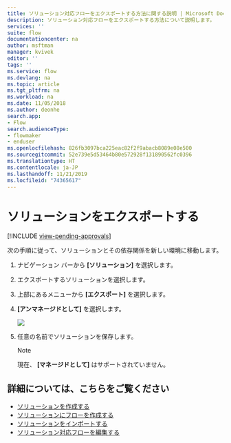 ```yaml
---
title: ソリューション対応フローをエクスポートする方法に関する説明 | Microsoft Docs
description: ソリューション対応フローをエクスポートする方法について説明します。
services: ''
suite: flow
documentationcenter: na
author: msftman
manager: kvivek
editor: ''
tags: ''
ms.service: flow
ms.devlang: na
ms.topic: article
ms.tgt_pltfrm: na
ms.workload: na
ms.date: 11/05/2018
ms.author: deonhe
search.app:
- Flow
search.audienceType:
- flowmaker
- enduser
ms.openlocfilehash: 826fb3097bca225eac82f2f9abacb8089e08e500
ms.sourcegitcommit: 52e739e5d53464b80e572928f131890562fc0396
ms.translationtype: HT
ms.contentlocale: ja-JP
ms.lasthandoff: 11/21/2019
ms.locfileid: "74365617"
---
```

# <a name="export-a-solution"></a>ソリューションをエクスポートする
[!INCLUDE [view-pending-approvals](includes/cc-rebrand.md)]

次の手順に従って、ソリューションとその依存関係を新しい環境に移動します。

1. ナビゲーション バーから **[ソリューション]** を選択します。
1. エクスポートするソリューションを選択します。
1. 上部にあるメニューから **[エクスポート]** を選択します。
1. **[アンマネージドとして]** を選択します。

   ![](./media/export-flow-solution/flow-export-options.png)

1. 任意の名前でソリューションを保存します。

   > [!NOTE]
   > 現在、 **[マネージドとして]** はサポートされていません。

## <a name="learn-more"></a>詳細については、こちらをご覧ください

<!--from editor: Do you want to add Remove a solution-aware flow to this list?-->

* [ソリューションを作成する](./overview-solution-flows.md)
* [ソリューションにフローを作成する](./create-flow-solution.md)
* [ソリューションをインポートする](./import-flow-solution.md)
* [ソリューション対応フローを編集する](./edit-solution-aware-flow.md)
